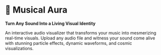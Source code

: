 # 🎵 Musical Aura

**Turn Any Sound Into a Living Visual Identity**

An interactive audio visualizer that transforms your music into mesmerizing real-time visuals. Upload any audio file and witness your sound come alive with stunning particle effects, dynamic waveforms, and cosmic visualizations.
